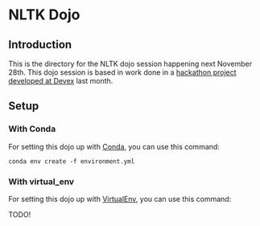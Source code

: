 # NLTK Dojo

## Introduction

This is the directory for the NLTK dojo session happening next November 28th.
This dojo session is based in work done in a [hackathon project developed at Devex](https://github.com/Devex/research) last month.

## Setup

### With Conda

For setting this dojo up with [Conda](http://conda.pydata.org/miniconda.html), you can use this command:

    conda env create -f environment.yml

### With virtual_env

For setting this dojo up with [VirtualEnv](https://virtualenv.readthedocs.org/en/latest/), you can use this command:

TODO!
